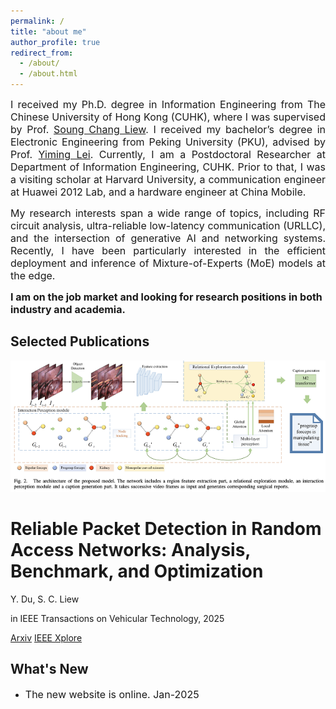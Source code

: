 ```yaml
---
permalink: /
title: "about me"
author_profile: true
redirect_from: 
  - /about/
  - /about.html
---
```


<p style="text-align: justify;"><font size=3> I received my Ph.D. degree in Information Engineering from The Chinese University of Hong Kong (CUHK), where I was supervised by Prof. <a href="https://www.ie.cuhk.edu.hk/faculty/LIEW-Soung-Chang/">Soung Chang Liew</a>. I received my bachelor’s degree in Electronic Engineering from Peking University (PKU), advised by Prof. <a href="https://ele.pku.edu.cn/dzxxen/info/1023/1115.htm">Yiming Lei</a>. Currently, I am a Postdoctoral Researcher at Department of Information Engineering, CUHK. Prior to that, I was a visiting scholar at Harvard University, a communication engineer at Huawei 2012 Lab, and a hardware engineer at China Mobile.</font></p>

<p style="text-align: justify;"><font size=3>My research interests span a wide range of topics, including RF circuit analysis, ultra-reliable low-latency communication (URLLC), and the intersection of generative AI and networking systems. Recently, I have been particularly interested in the efficient deployment and inference of Mixture-of-Experts (MoE) models at the edge.</font></p>

**<font size=3>I am on the job market and looking for research positions in both industry and academia.</font>**

Selected Publications <font size=3></font>
------
<div class="row border-bottom-1">
  <div class="col-sm-5 col-md-4 col-lg-4 col-xl-4 m-auto"><img class="img-pub shadow-pub" src="images/1.png"></div>
  <div class="col align-self-center pub">
    <h1 class="pub-title">Reliable Packet Detection in Random Access Networks: Analysis, Benchmark, and Optimization</h1>
    <p class="pub-p">Y. Du, S. C. Liew</p>
    <p class="pub-p">in IEEE Transactions on Vehicular Technology, 2025</p>
    <a class="btn btn-primary" role="button" href="https://arxiv.org/pdf/2307.05224" target="_blank">Arxiv</a>
    <a class="btn btn-primary" role="button" href="https://ieeexplore.ieee.org/document/10902223" target="_blank">IEEE Xplore</a>
  </div>
</div>

What's New <font size=3></font>
------
* <font size=3>The new website is online. Jan-2025</font>


